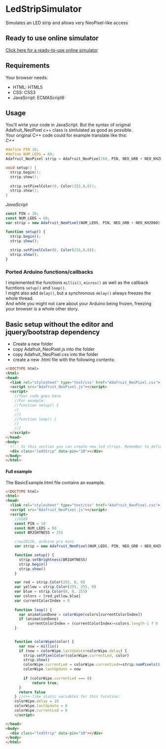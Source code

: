 # LedStripSimulator
Simulates an LED strip and allows very NeoPixel-like access

## Ready to use online simulator
[Click here for a ready-to-use online simulator](http://htmlpreview.github.io/?https://github.com/T-vK/LedStripSimulator/blob/master/index.html)

## Requirements
Your browser needs:  
- HTML: HTML5
- CSS: CSS3
- JavaScript: ECMAScript6

## Usage
You'll wirte your code in JavaScript. But the syntax of original Adafruit_NeoPixel c++ class is simlulated as good as possible.  
Your original C++ code could for example translate like this:  
*C++*
``` c++
#define PIN 10;
#define NUM_LEDS = 60;
Adafruit_NeoPixel strip = Adafruit_NeoPixel(60, PIN, NEO_GRB + NEO_KHZ800);

void setup() {
  strip.begin();
  strip.show();
  
  strip.setPixelColor(0, Color(255,0,0));
  strip.show();
}
```
*JavaScript*
``` javascript
const PIN = 10;
const NUM_LEDS = 60;
var strip = new Adafruit_NeoPixel(NUM_LEDS, PIN, NEO_GRB + NEO_KHZ800);

function setup() {
  strip.begin();
  strip.show();
  
  strip.setPixelColor(0, Color(255,0,0));
  strip.show();
}
```

### Ported Arduino functions/callbacks
I implemented the functions `millis()`, `micros()` as well as the callback fucntions `setup()` and `loop()`.  
I might also add `delay()`, but a synchronous `delay()` always freezes the whole thread.  
And while you might not care about your Arduino being frozen, freezing your browser is a whole other story.

## Basic setup without the editor and jquery/bootstrap dependency
- Create a new folder
- copy Adafruit_NeoPixel.js into the folder
- copy Adafruit_NeoPixel.css into the folder
- create a new .html file with the following contents:
``` html
<!DOCTYPE html>
<html>
<head>
  <link rel="stylesheet" type="text/css" href="Adafruit_NeoPixel.css">
  <script src="Adafruit_NeoPixel.js"></script>
  <script>
    //Your code goes here
    //For example:
    //function setup() {
    //  
    //}
    //function loop() {
    //  
    //}
  </script>
</head>
<body>
  <!-- In this section you can create new led strips. Remember to define a different "data-pin" for every led strip and use the pin numbers in your code. -->
  <div class="ledStrip" data-pin="10"></div>
</body>
</html>
```

#### Full example
The BasicExample.html file contains an example.  
``` html
<!DOCTYPE html>
<html>
<head>
  <link rel="stylesheet" type="text/css" href="Adafruit_NeoPixel.css">
  <script src="Adafruit_NeoPixel.js"></script>
  <script>
    //USER
    const PIN = 10
    const NUM_LEDS = 60
    const BRIGHTNESS = 255

    //ws2812b, arduino pro mini
    var strip = new Adafruit_NeoPixel(NUM_LEDS, PIN, NEO_GRB + NEO_KHZ800)

    function setup() {
      strip.setBrightness(BRIGHTNESS)
      strip.begin()
      strip.show()
    }

    var red = strip.Color(255, 0, 0)
    var yellow = strip.Color(255, 255, 0)
    var blue = strip.Color(0, 0, 255)
    var colors = [red,yellow,blue]
    var currentColorIndex = 0
    
    function loop() {
      var animationDone = colorWipe(colors[currentColorIndex])
      if (animationDone)
          currentColorIndex = (currentColorIndex>=colors.length-1 ? 0 : currentColorIndex+1)
    }

    
    function colorWipe(color) { 
      var now = millis()
      if (now > colorWipe.lastUpdate+colorWipe.delay) {
        strip.setPixelColor(colorWipe.currentLed, color)
        strip.show()
        colorWipe.currentLed = colorWipe.currentLed>=strip.numPixels()-1 ? 0 : colorWipe.currentLed+1
        colorWipe.lastUpdate = now
        
        if (colorWipe.currentLed === 0)
            return true;
      }
      return false
    } //c++-like static variables for this fucntion:
    colorWipe.delay = 10
    colorWipe.lastUpdate = 0
    colorWipe.currentLed = 0
    </script>

</head>
<body>
  <div class="ledStrip" data-pin="10"></div>
</body>
</html>
```

